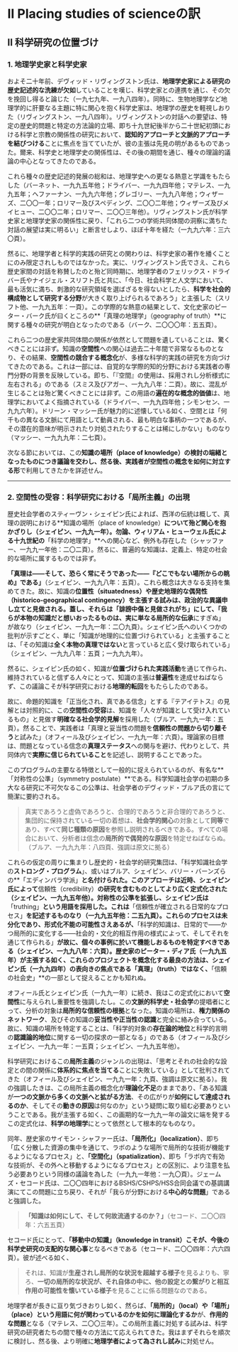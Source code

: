 # II Placing studies of scienceの訳

## II 科学研究の位置づけ

### 1. 地理学史家と科学史家

およそ二十年前、デヴィッド・リヴィングストン氏は、**地理学史家による研究の歴史記述的な洗練が欠如**していることを嘆じ、科学史家との連携を通じ、その欠を挽回し得ると論じた（一九七九年、一九八四年）。同時に、生物地理学など地理学的に肝要なる主題に特に関心を抱く科学史家は、地理学の歴史を軽視しおりた（リヴィングストン、一九八四年）。リヴィングストンの対話への要望は、特定の歴史的問題と特定の方法論的立場、即ち十九世紀後半から二十世紀初頭における科学と宗教の関係性の研究において、**認知的アプローチと文脈的アプローチを結びつける**ことに焦点を当てていたが、彼の主張は先見の明があるものであった。爾来、科学史と地理学史の関係性は、その後の期間を通じ、種々の理論的議論の中心となってきたのである。

これら種々の歴史記述的発展の総和は、地理学史への更なる熱意と学識をもたらした（バーネット、一九九五年他；ドライバー、一九九四年他；マテレス、一九九五年；ヘファーナン、一九九六年他；グレゴリー、一九九八年他；ウィザーズ、二〇〇一年；ロリマー及びスペディング、二〇〇二年他；ウィザーズ及びメイヒュー、二〇〇二年；ロリマー、二〇〇三年他）。リヴィングストン氏が科学史家と地理学史家の関係性に戻り、「これら二つの学術共同体間の洞察に満ちた対話の展望は実に明るい」と断言せしより、ほぼ十年を経た（一九九六年：三六〇頁）。

然るに、地理学者と科学的実践の研究との関わりは、科学史家の著作を繙くことにのみ限定されしものではなかった。実に、リヴィングストン氏でさえ、これら歴史家間の対話を称賛したのと殆ど同時期に、地理学者のフェリックス・ドライバー氏やナイジェル・スリフト氏と共に、「今日、社会科学と人文学において、最も活気に満ち、刺激的な研究領域を選ばざるを得ないとしたら、**科学を社会的構成物として研究する分野**が大きく取り上げられるであろう」と主張した（スリフト他、一九九五年：一頁）。この学際的な熱意の結果として、文化史家のピーター・バーク氏が曰くところの**「真理の地理学」（geography of truth）**に関する種々の研究が明白となったのである（バーク、二〇〇〇年：五五頁）。

これら二つの歴史家共同体間の関係が依然として問題を遺していることは、驚くべきことには非ず。知識の**空間性**への関心は過去二十年間で非常なるものとなり、その結果、**空間性の競合する概念化**が、多様な科学的実践の研究を方向づけてきたのである。これは一部には、自覚的な学際的知的分野における実践者の専門分野の背景を反映している。即ち、「『空間』の使用は、採用されし分析様式に左右される」のである（スミス及びアガー、一九九八年：二頁）。故に、混乱が生じることは殆ど驚くべきことには非ず。この用語の**遍在的な概念的価値**は、地理学においてよく指摘されている（ドライバー、一九九四年他；シモンセン、一九九六年）。ドリーン・マッシー氏が魅力的に述懐している如く、空間とは「何千もの異なる文脈にて用語として動員される、最も明白な事柄の一つであるが、その潜在的意味が明示されたり対処されたりすることは稀にしかない」ものなり（マッシー、一九九九年：二七頁）。

次なる節においては、この**知識の場所（place of knowledge）**の検討の端緒となったものにつき議論を交わし、然る後、実践者が空間性の概念を如何に**対立する形**で利用してきたかを詳述せん。

---

### 2. 空間性の受容：科学研究における「局所主義」の出現

歴史社会学者のスティーヴン・シェイピン氏によれば、西洋の伝統は概して、真理の説明における**知識の場所（place of knowledge）**について殆ど関心を抱かざりし（シェイピン、一九九一年）。勿論、ウィリアム・ヒューウェル氏による十九世紀の**「科学の地理学」**への関心など、例外も存在した（シャッファー、一九九一年他：二〇二頁）。然るに、普遍的な知識は、定義上、特定の社会的な場所に属するものでは非ず。

**「真理は――そして、恐らく常にそうであった――『どこでもない場所からの眺め』である」**（シェイピン、一九九八年：五頁）。これら概念は大きなる支持を集めてきた。故に、知識の**位置性（situatedness）**や**歴史地理的な偶発性（historico-geographical contingency）**を主張する試みは、政治的な異議申し立てと見做される。蓋し、それらは「誹謗中傷と見做されがち」にして、「我らが本物の知識だと想いおったるものは、実に単なる**局所的な伝承**にすぎぬ」が故なり（シェイピン、一九九一年：二〇九頁）。シェイピン氏へのいくつかの批判が示すごとく、単に「知識が地理的に位置づけられている」と主張することは、「その知識は**全く本物の真理ではない**と言っていると広く受け取られている」（シェイピン、一九九八年：五頁；一九九九年）。

然るに、シェイピン氏の如く、知識が**位置づけられた実践活動**を通じて作られ、維持されていると信ずる人々にとって、知識の主張は**普遍性**を達成せねばならず、この議論こそが科学研究における**地理的転回**をもたらしたのである。

故に、命題的知識を「正当化され、真である信念」とする『テアイテトス』の見解とは対照的に、この**空間性の受容**は、知識を「人々が知識として受け入れているもの」と見做す**明確なる社会学的見解**を採用した（ブルア、一九九一年：五頁）。然ることで、実践者は「真理と妥当性の問題を**信頼性の問題から切り離そう**と試みた」（オフィール及びシェイピン、一九九一年：六頁）。理論家の目標は、問題となっている信念の**真理ステータス**への関与を避け、代わりとして、共同体内で**実際に信じられていること**を記述し、説明することであった。

このプログラムの主要なる特徴として一般的に捉えられているのが、有名な**「対称性の公準」（symmetry postulate）**である。科学知識社会学の初期の多大なる研究に不可欠なるこの公準は、社会学者のデヴィッド・ブルア氏の言にて簡潔に要約される。

> 真実であろうと虚偽であろうと、合理的であろうと非合理的であろうと、集団的に保持されている一切の着想は、**社会学的関心**の対象として**同等**であり、すべて**同じ種類の原因**を参照し説明されるべきである。すべての場合において、分析者は信念の**局所的で偶発的な原因**を特定せねばならぬ。（ブルア、一九九九年：八四頁、強調は原文に拠る）

これらの仮定の周りに集まりし歴史的・社会学的研究集団は、「科学知識社会学の**ストロング・プログラム**」、或いはブルア、シェイピン、バリー・バーンズらの**「エディンバラ学派」**と名付けられた。このアプローチは近時、シェイピン氏によって**信頼性（credibility）**の研究を含むものとしてより広く定式化された（シェイピン、一九九五年他）。対称性の公準を拡張し、シェイピン氏は**「truthing」**という用語を採用した。これは**「信頼性が確立される日常的なプロセス」**を記述するものなり（一九九五年他：二五九頁）。これらのプロセスは未分化であり、形式化不能の可能性さえあるが、**「科学的知識は、日常的で――かつ局所的に変化する――社会的・文化的相互作用の様式によって、そしてそれを通じて作られる」**が故に、個々の事例に於いて機能しおるものを特定すべきである（シェイピン、一九九八年：六頁）。歴史家のピーター・ディア氏（一九九五年）が主張する如く、これらのプロジェクトを概念化する最良の方法は、シェイピン氏（一九九四年）の表向きの焦点である「真理」（truth）ではなく、**「信頼の社会史」**の一部として捉えることかも知れぬ。

オフィール氏とシェイピン氏（一九九一年）に続き、我はこの定式化において**空間性**に与えられし重要性を強調したし。この**文脈的科学史・社会学**の提唱者にとって、分析の対象は**局所的な信頼性の根拠**となった。知識の場所は、**権力関係のネットワーク**、及びその知識の**妥当性や正当性の認識**と完全に絡み合っている。故に、知識の場所を特定することは、「科学的対象の**存在論的地位**と科学的言明の**認識論的地位**に関する一切の探求の一部となる」のである（オフィール及びシェイピン、一九九一年：一五頁；シェイピン、一九九五年他）。

科学研究におけるこの**局所主義**のジャンルの出現は、「思考とそれの社会的な設定との間の関係に**体系的に焦点を当てる**ことに失敗している」として批判されてきた（オフィール及びシェイピン、一九九一年：九頁、強調は原文に拠る）。我の強調したきは、この局所主義の概念化が**理論化不足**のままであり、「ある知識が**一つの文脈から多くの文脈へと拡がる方法**、その広がりが**如何にして達成されるのか**、そしてその**動きの原因**は何なのか」という疑問に取り組む必要ありということである。我が主張する如く、この画期的な一九九一年の論文に端を発するこの定式化は、**科学の地理学**にとって依然として根本的なものなり。

同年、歴史家のサイモン・シャファー氏は、**「局所化」（localization）**、即ち「広く分散した資源の集中を通じて、ラボのような場所で局所的な技術が機能するようになるプロセス」と、**「空間化」（spatialization）**、即ち「ラボ内で有効な技術が、その外へと移動するようになるプロセス」との区別に、より注意を払う必要ありという同様の議論を為した（一九九一年他：一九〇頁）。ジェームズ・セコード氏は、二〇〇四年におけるBSHS/CSHPS/HSS合同会議での基調講演にてこの問題に立ち戻り、それが「我らが分野における**中心的な問題**」であると強調した。

> **「知識は如何にして、そして何故流通するのか？」**（セコード、二〇〇四年：六五五頁）

セコード氏にとって、**「移動中の知識」（knowledge in transit）**こそが、今後の科学史研究の**支配的な関心事**となるべきである（セコード、二〇〇四年：六六四頁）。彼が述べる如く、

> それは、知識が**生産されし局所的な状況を超越する様子**を見るよりも、寧ろ、**一切の局所的な状況が、それ自体の中に、他の設定との繋がりと相互作用の可能性を懐いている様子**を見ることに係る問題なのである。

地理学者が長きに亘り気づきおりし如く、然らば、**「局所的」（local）や「場所」（place）という用語に何が関わっているのかを如何に理論化するか**が、**作用的な問題**となる（マテレス、二〇〇三年）。この局所主義に対処する試みは、科学研究の研究者たちの間で種々の方法にて応えられてきた。我はまずそれらを順次に検討し、然る後、より明確に**地理学者によって為されし試み**に対処せん。
